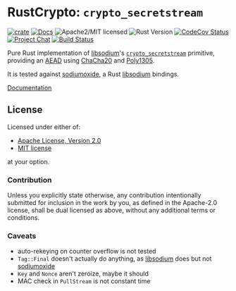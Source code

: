 # RustCrypto: `crypto_secretstream`

[![crate][crate-image]][crate-link]
[![Docs][docs-image]][docs-link]
![Apache2/MIT licensed][license-image]
![Rust Version][rustc-image]
[![CodeCov Status][codecov-image]][codecov-link]
[![Project Chat][chat-image]][chat-link]
[![Build Status][build-image]][build-link]

Pure Rust implementation of [libsodium]'s [`crypto_secretstream`] primitive,
providing an [AEAD] using [ChaCha20] and [Poly1305].

It is tested against [sodiumoxide], a Rust [libsodium] bindings.

[Documentation][docs-link]

## License

Licensed under either of:

- [Apache License, Version 2.0](http://www.apache.org/licenses/LICENSE-2.0)
- [MIT license](http://opensource.org/licenses/MIT)

at your option.

### Contribution

Unless you explicitly state otherwise, any contribution intentionally submitted
for inclusion in the work by you, as defined in the Apache-2.0 license, shall be
dual licensed as above, without any additional terms or conditions.

### Caveats

- auto-rekeying on counter overflow is not tested
- `Tag::Final` doesn't actually do anything, as [libsodium] does but not [sodiumoxide]
- `Key` and `Nonce` aren't zeroize, maybe it should
- MAC check in `PullStream` is not constant time

[//]: # "badges"
[crate-image]: https://img.shields.io/crates/v/crypto_secretstream.svg
[crate-link]: https://crates.io/crates/crypto_secretstream
[docs-image]: https://docs.rs/crypto_secretstream/badge.svg
[docs-link]: https://docs.rs/crypto_secretstream/
[license-image]: https://img.shields.io/badge/license-Apache2.0/MIT-blue.svg
[rustc-image]: https://img.shields.io/badge/rustc-1.51+-blue.svg
[codecov-image]: https://codecov.io/gh/RustCrypto/AEADs/branch/master/graph/badge.svg
[codecov-link]: https://codecov.io/gh/RustCrypto/AEADs
[chat-image]: https://img.shields.io/badge/zulip-join_chat-blue.svg
[chat-link]: https://rustcrypto.zulipchat.com/#narrow/stream/260038-AEADs
[build-image]: https://github.com/RustCrypto/AEADs/workflows/crypto_secretstream/badge.svg?branch=master&event=push
[build-link]: https://github.com/RustCrypto/AEADs/actions

[//]: # "general links"
[libsodium]: https://doc.libsodium.org/
[`crypto_secretstream`]: https://libsodium.gitbook.io/doc/secret-key_cryptography/secretstream
[aead]: https://en.wikipedia.org/wiki/Authenticated_encryption
[chacha20]: https://github.com/RustCrypto/stream-ciphers/tree/master/chacha20
[poly1305]: https://github.com/RustCrypto/universal-hashes/tree/master/poly1305
[sodiumoxide]: https://github.com/sodiumoxide/sodiumoxide
